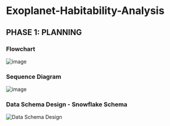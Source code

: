 # Exoplanet-Habitability-Analysis

## PHASE 1: PLANNING
### Flowchart
![image](https://github.com/user-attachments/assets/31cd241a-7d75-49fd-a8a7-381a9d262716)

### Sequence Diagram
![image](https://github.com/user-attachments/assets/0a27865c-9a47-4068-ba3f-632ab6ef102b)

### Data Schema Design - Snowflake Schema
![Data Schema Design](https://github.com/user-attachments/assets/b490a9f6-06e1-4266-9536-1a5552a5eae3)
